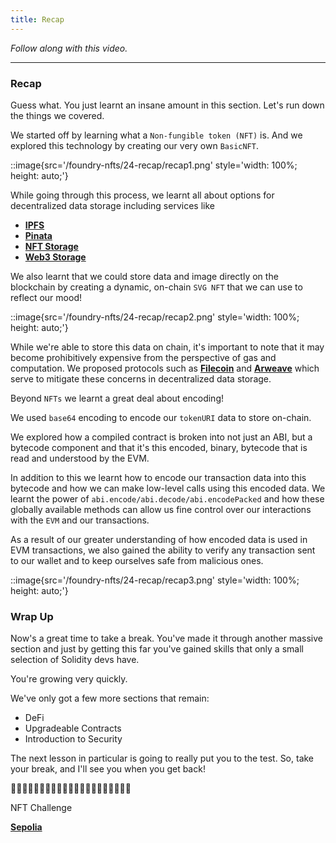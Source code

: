```yaml
---
title: Recap
---
```


_Follow along with this video._

---

### Recap

Guess what. You just learnt an insane amount in this section. Let's run down the things we covered.

We started off by learning what a `Non-fungible token (NFT)` is. And we explored this technology by creating our very own `BasicNFT`.

::image{src='/foundry-nfts/24-recap/recap1.png' style='width: 100%; height: auto;'}

While going through this process, we learnt all about options for decentralized data storage including services like

- [**IPFS**](https://ipfs.tech/)
- [**Pinata**](https://www.pinata.cloud/)
- [**NFT Storage**](https://nft.storage/)
- [**Web3 Storage**](https://web3.storage/)

We also learnt that we could store data and image directly on the blockchain by creating a dynamic, on-chain `SVG NFT` that we can use to reflect our mood!

::image{src='/foundry-nfts/24-recap/recap2.png' style='width: 100%; height: auto;'}

While we're able to store this data on chain, it's important to note that it may become prohibitively expensive from the perspective of gas and computation. We proposed protocols such as [**Filecoin**](https://filecoin.io/) and [**Arweave**](https://arweave.org/) which serve to mitigate these concerns in decentralized data storage.

Beyond `NFTs` we learnt a great deal about encoding!

We used `base64` encoding to encode our `tokenURI` data to store on-chain.

We explored how a compiled contract is broken into not just an ABI, but a bytecode component and that it's this encoded, binary, bytecode that is read and understood by the EVM.

In addition to this we learnt how to encode our transaction data into this bytecode and how we can make low-level calls using this encoded data. We learnt the power of `abi.encode/abi.decode/abi.encodePacked` and how these globally available methods can allow us fine control over our interactions with the `EVM` and our transactions.

As a result of our greater understanding of how encoded data is used in EVM transactions, we also gained the ability to verify any transaction sent to our wallet and to keep ourselves safe from malicious ones.

::image{src='/foundry-nfts/24-recap/recap3.png' style='width: 100%; height: auto;'}

### Wrap Up

Now's a great time to take a break. You've made it through another massive section and just by getting this far you've gained skills that only a small selection of Solidity devs have.

You're growing very quickly.

We've only got a few more sections that remain:

- DeFi
- Upgradeable Contracts
- Introduction to Security

The next lesson in particular is going to really put you to the test. So, take your break, and I'll see you when you get back!

🎊🎊🎊🎊🎊🎊🎊🎊🎊🎊🎊🎊🎊🎊🎊🎊🎊🎊🎊🎊🎊

NFT Challenge

[**Sepolia**](https://sepolia.etherscan.io/address/0x93c7A945af9c453a8c932bf47683B5eB8C2F8792#code)
